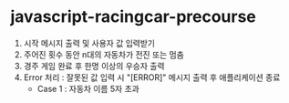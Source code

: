 # javascript-racingcar-precourse
1. 시작 메시지 출력 및 사용자 값 입력받기
2. 주어진 횟수 동안 n대의 자동차가 전진 또는 멈춤
3. 경주 게임 완료 후 한명 이상의 우승자 출력
4. Error 처리 : 잘못된 값 입력 시 "[ERROR]" 메시지 출력 후 애플리케이션 종료
    - Case 1 : 자동차 이름 5자 초과